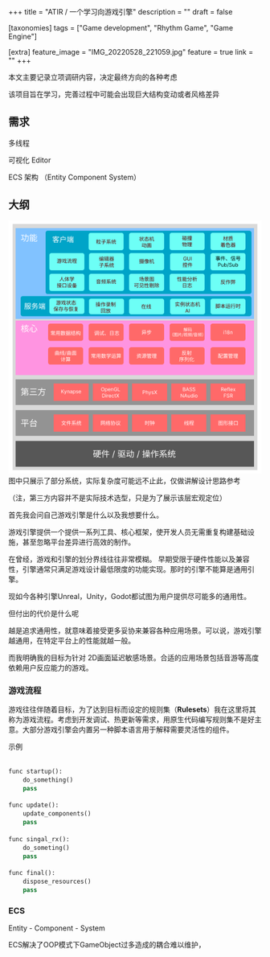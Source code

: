 +++
title = "ATIR / 一个学习向游戏引擎"
description = ""
draft = false

[taxonomies]
tags = ["Game development", "Rhythm Game", "Game Engine"]

[extra]
feature_image = "IMG_20220528_221059.jpg"
feature = true
link = "" 
+++

本文主要记录立项调研内容，决定最终方向的各种考虑

该项目旨在学习，完善过程中可能会出现巨大结构变动或者风格差异

## 需求

多线程

可视化 Editor

ECS 架构 （Entity Component System）

## 大纲

![ATIR Draft](ATIR.png)
图中只展示了部分系统，实际复杂度可能远不止此，仅做讲解设计思路参考

（注，第三方内容并不是实际技术选型，只是为了展示该层宏观定位）

首先我会问自己游戏引擎是什么以及我想要什么。

游戏引擎提供一个提供一系列工具、核心框架，使开发人员无需重复构建基础设施，甚至忽略平台差异进行高效的制作。

在曾经，游戏和引擎的划分界线往往非常模糊。
早期受限于硬件性能以及兼容性，引擎通常只满足游戏设计最低限度的功能实现。那时的引擎不能算是通用引擎。

现如今各种引擎Unreal，Unity，Godot都试图为用户提供尽可能多的通用性。

但付出的代价是什么呢

越是追求通用性，就意味着接受更多妥协来兼容各种应用场景。可以说，游戏引擎越通用，在特定平台上的性能就越一般。

而我明确我的目标为针对 2D画面延迟敏感场景。合适的应用场景包括音游等高度依赖用户反应能力的游戏。

### 游戏流程

游戏往往伴随着目标，为了达到目标而设定的规则集（**Rulesets**）我在这里将其称为游戏流程。考虑到开发调试、热更新等需求，用原生代码编写规则集不是好主意。大部分游戏引擎会内置另一种脚本语言用于解释需要灵活性的组件。

示例

```python

func startup():
    do_something()
    pass

func update():
    update_components()
    pass

func singal_rx():
    do_someting()
    pass

func final():
    dispose_resources()
    pass

```



### ECS

Entity - Component - System

ECS解决了OOP模式下GameObject过多造成的耦合难以维护，

